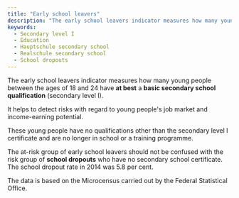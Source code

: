 ```yaml
---
title: "Early school leavers"
description: "The early school leavers indicator measures how many young people between the ages of 18 and 24 have at best a basic secondary school qualification (secondary level I)."
keywords:
  - Secondary level I
  - Education
  - Hauptschule secondary school
  - Realschule secondary school
  - School dropouts
---
```


<!-- Prologue start -->

The early school leavers indicator measures how many young people between the ages of 18 and 24 have **at best** a **basic secondary school qualification** (secondary level I).

It helps to detect risks with regard to young people's job market and income-earning potential. 

These young people have no qualifications other than the secondary level I certificate and are no longer in school or a training programme.

The at-risk group of early school leavers should not be confused with the risk group of **school dropouts** who have no secondary school certificate. The school dropout rate in 2014 was 5.8 per cent.

The data is based on the Microcensus carried out by the Federal Statistical Office.

<!-- Prologue end -->

<!--ChartList-->
